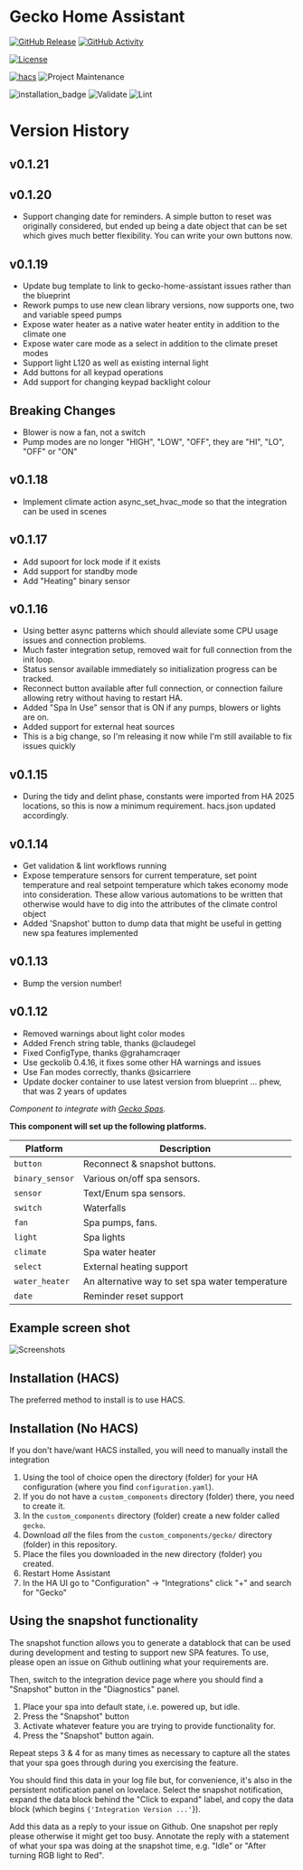 # Gecko Home Assistant


[![GitHub Release][releases-shield]][releases]
[![GitHub Activity][commits-shield]][commits]

[![License][license-shield]](LICENSE)

[![hacs][hacsbadge]][hacs]
![Project Maintenance][maintenance-shield]

![installation_badge](https://img.shields.io/badge/dynamic/json?color=41BDF5&logo=home-assistant&label=integration%20usage&suffix=%20installs&cacheSeconds=15600&url=https://analytics.home-assistant.io/custom_integrations.json&query=$.gecko.total)
![Validate](https://github.com/gazoodle/gecko-home-assistant/actions/workflows/validate.yml/badge.svg)
![Lint](https://github.com/gazoodle/gecko-home-assistant/actions/workflows/lint.yml/badge.svg)


# Version History

## v0.1.21

## v0.1.20
 - Support changing date for reminders. A simple button to reset was originally considered, but
   ended up being a date object that can be set which gives much better flexibility. You can
   write your own buttons now.

## v0.1.19
 - Update bug template to link to gecko-home-assistant issues rather than the blueprint
 - Rework pumps to use new clean library versions, now supports one, two and variable speed pumps
 - Expose water heater as a native water heater entity in addition to the climate one
 - Expose water care mode as a select in addition to the climate preset modes
 - Support light L120 as well as existing internal light
 - Add buttons for all keypad operations
 - Add support for changing keypad backlight colour

## Breaking Changes
 - Blower is now a fan, not a switch
 - Pump modes are no longer "HIGH", "LOW", "OFF", they are "HI", "LO", "OFF" or "ON"

## v0.1.18
 - Implement climate action async_set_hvac_mode so that the integration can be used in scenes

## v0.1.17
 - Add supoort for lock mode if it exists
 - Add support for standby mode
 - Add "Heating" binary sensor

## v0.1.16
 - Using better async patterns which should alleviate some CPU usage issues and connection problems.
 - Much faster integration setup, removed wait for full connection from the init loop.
 - Status sensor available immediately so initialization progress can be tracked.
 - Reconnect button available after full connection, or connection failure allowing retry without
   having to restart HA.
 - Added "Spa In Use" sensor that is ON if any pumps, blowers or lights are on.
 - Added support for external heat sources
 - This is a big change, so I'm releasing it now while I'm still available to fix issues quickly

## v0.1.15
 - During the tidy and delint phase, constants were imported from HA 2025 locations, so this
   is now a minimum requirement. hacs.json updated accordingly.

## v0.1.14
- Get validation & lint workflows running
- Expose temperature sensors for current temperature, set point temperature and real setpoint
  temperature which takes economy mode into consideration. These allow various automations to
  be written that otherwise would have to dig into the attributes of the climate control object
- Added 'Snapshot' button to dump data that might be useful in getting new spa features implemented

## v0.1.13
- Bump the version number!

## v0.1.12
- Removed warnings about light color modes
- Added French string table, thanks @claudegel
- Fixed ConfigType, thanks @grahamcraqer
- Use geckolib 0.4.16, it fixes some other HA warnings and issues
- Use Fan modes correctly, thanks @sicarriere
- Update docker container to use latest version from blueprint ... phew, that was 2 years of updates

_Component to integrate with [Gecko Spas](https://geckoalliance.com)._

**This component will set up the following platforms.**

Platform | Description
-- | --
`button` | Reconnect & snapshot buttons.
`binary_sensor` | Various on/off spa sensors.
`sensor` | Text/Enum spa sensors.
`switch` | Waterfalls
`fan` | Spa pumps, fans.
`light`  | Spa lights
`climate` | Spa water heater
`select` | External heating support
`water_heater` | An alternative way to set spa water temperature
`date` | Reminder reset support

## Example screen shot

![Screenshots][screenshotimg]

## Installation (HACS)

The preferred method to install is to use HACS.

## Installation (No HACS)

If you don't have/want HACS installed, you will need to manually install the integration

1. Using the tool of choice open the directory (folder) for your HA configuration (where you find `configuration.yaml`).
2. If you do not have a `custom_components` directory (folder) there, you need to create it.
3. In the `custom_components` directory (folder) create a new folder called `gecko`.
4. Download _all_ the files from the `custom_components/gecko/` directory (folder) in this repository.
5. Place the files you downloaded in the new directory (folder) you created.
6. Restart Home Assistant
7. In the HA UI go to "Configuration" -> "Integrations" click "+" and search for "Gecko"

## Using the snapshot functionality

The snapshot function allows you to generate a datablock that can be used during development and testing
to support new SPA features. To use, please open an issue on Github outlining what your requirements are.

Then, switch to the integration device page where you should find a "Snapshot" button in the "Diagnostics"
panel.

1. Place your spa into default state, i.e. powered up, but idle.
2. Press the "Snapshot" button
3. Activate whatever feature you are trying to provide functionality for.
4. Press the "Snapshot" button again.

Repeat steps 3 & 4 for as many times as necessary to capture all the states that your spa goes through
during you exercising the feature.

You should find this data in your log file but, for convenience, it's also in the persistent notification
panel on lovelace. Select the snapshot notification, expand the data block behind the "Click to expand"
label, and copy the data block (which begins ```{'Integration Version ...'```}).

Add this data as a reply to your issue on Github. One snapshot per reply please otherwise it might get
too busy. Annotate the reply with a statement of what your spa was doing at the snapshot time, e.g.
"Idle" or "After turning RGB light to Red".

[gecko-ha]: https://github.com/gazoodle/gecko-home-assistant
[commits-shield]: https://img.shields.io/github/commit-activity/y/gazoodle/gecko-home-assistant.svg?style=for-the-badge
[commits]: https://github.com/gazoodle/gecko-home-assistant/commits/master
[hacs]: https://github.com/hacs/integration
[hacsbadge]: https://img.shields.io/badge/HACS-Custom-orange.svg?style=for-the-badge
[screenshotimg]: screenshot.png
[forum-shield]: https://img.shields.io/badge/community-forum-brightgreen.svg?style=for-the-badge
[forum]: https://community.home-assistant.io/
[license-shield]: https://img.shields.io/github/license/gazoodle/gecko-home-assistant.svg?style=for-the-badge
[maintenance-shield]: https://img.shields.io/badge/maintainer-https://github.com/gazoodle-blue.svg?style=for-the-badge
[releases-shield]: https://img.shields.io/github/release/gazoodle/gecko-home-assistant.svg?style=for-the-badge
[releases]: https://github.com/gazoodle/gecko-home-assistant/releases